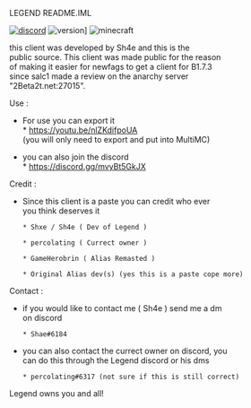 LEGEND README.IML

[![discord](https://img.shields.io/badge/Discord-Legend-8080c0)](https://discord.gg/mvyBt5GkJX)
![version](https://img.shields.io/badge/Release-1.0.0-green.svg)]
![minecraft](https://img.shields.io/badge/Minecraft-b1.7.3-blue.svg)
                                                             
 this client was developed by Sh4e and this is the        
 public source. This client was made public for the reason   
 of making it easier for newfags to get a client for B1.7.3    
 since salc1 made a review on the anarchy server             
 "2Beta2t.net:27015".                                        
                                                             
 Use :                                                       
 - For use you can export it                                 
       * https://youtu.be/nlZKdifpoUA                        
         (you will only need to export and put into MultiMC) 
                                                             
 - you can also join the discord                             
       * https://discord.gg/mvyBt5GkJX                        
                                                             
                                                             
 Credit :                                                    
 - Since this client is a paste you can credit who ever      
   you think deserves it                                     
                                                             
       * Shxe / Sh4e ( Dev of Legend )                       
                                                             
       * percolating ( Currect owner )                       
                                                             
       * GameHerobrin ( Alias Remasted )                     
                                                             
       * Original Alias dev(s) (yes this is a paste cope more)                              
                                                             
                                                             
 Contact :                                                   
 - if you would like to contact me ( Sh4e ) send me a dm     
   on discord                                                
                                                             
       * Shae#6184                                           
                                                             
 - you can also contact the currect owner on discord, you    
   can do this through the Legend discord or his dms         
                                                             
       * percolating#6317 (not sure if this is still correct)                                   
                                                             
                                                             
                                                             
Legend owns you and all!
